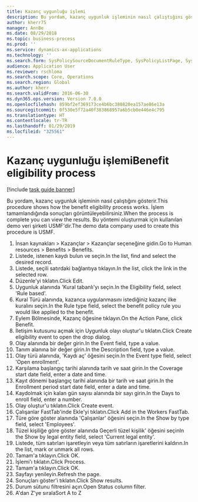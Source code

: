 ```yaml
---
title: Kazanç uygunluğu işlemi
description: Bu yordam, kazanç uygunluk işleminin nasıl çalıştığını gösterir.
author: kherr75
manager: AnnBe
ms.date: 08/29/2018
ms.topic: business-process
ms.prod: ''
ms.service: dynamics-ax-applications
ms.technology: ''
ms.search.form: SysPolicySourceDocumentRuleType, SysPolicyListPage, SysPolicy, HcmBenefitEligibilityPolicy, HcmBenefit
audience: Application User
ms.reviewer: rschloma
ms.search.scope: Core, Operations
ms.search.region: Global
ms.author: kherr
ms.search.validFrom: 2016-06-30
ms.dyn365.ops.version: Version 7.0.0
ms.openlocfilehash: 859bf2ef369173ce4b6bc380820ea157ae86e13a
ms.sourcegitcommit: 0f530e5f72a40f383868957a6b5cb0e446e4c795
ms.translationtype: HT
ms.contentlocale: tr-TR
ms.lasthandoff: 01/29/2019
ms.locfileid: "325561"
---
```

# <a name="benefit-eligibility-process"></a><span data-ttu-id="19cc9-103">Kazanç uygunluğu işlemi</span><span class="sxs-lookup"><span data-stu-id="19cc9-103">Benefit eligibility process</span></span>

[!include [task guide banner](../../includes/task-guide-banner.md)]

<span data-ttu-id="19cc9-104">Bu yordam, kazanç uygunluk işleminin nasıl çalıştığını gösterir.</span><span class="sxs-lookup"><span data-stu-id="19cc9-104">This procedure shows how the benefit eligibility process works.</span></span> <span data-ttu-id="19cc9-105">İşlem tamamlandığında sonuçları görüntüleyebilirsiniz.</span><span class="sxs-lookup"><span data-stu-id="19cc9-105">When the process is complete you can view the results.</span></span> <span data-ttu-id="19cc9-106">Bu yöntemi oluşturmak için kullanılan demo veri şirketi USMF'dir.</span><span class="sxs-lookup"><span data-stu-id="19cc9-106">The demo data company used to create this procedure is USMF.</span></span>

1. <span data-ttu-id="19cc9-107">İnsan kaynakları > Kazançlar > Kazançlar seçeneğine gidin.</span><span class="sxs-lookup"><span data-stu-id="19cc9-107">Go to Human resources > Benefits > Benefits.</span></span>
2. <span data-ttu-id="19cc9-108">Listede, istenen kaydı bulun ve seçin.</span><span class="sxs-lookup"><span data-stu-id="19cc9-108">In the list, find and select the desired record.</span></span>
3. <span data-ttu-id="19cc9-109">Listede, seçili satırdaki bağlantıya tıklayın.</span><span class="sxs-lookup"><span data-stu-id="19cc9-109">In the list, click the link in the selected row.</span></span>
4. <span data-ttu-id="19cc9-110">Düzenle'yi tıklatın.</span><span class="sxs-lookup"><span data-stu-id="19cc9-110">Click Edit.</span></span>
5. <span data-ttu-id="19cc9-111">Uygunluk alanında 'Kural tabanlı'yı seçin.</span><span class="sxs-lookup"><span data-stu-id="19cc9-111">In the Eligibility field, select 'Rule based'.</span></span>
6. <span data-ttu-id="19cc9-112">Kural Türü alanında, kazanca uygulanmasını istediğiniz kazanç ilke kuralını seçin.</span><span class="sxs-lookup"><span data-stu-id="19cc9-112">In the Rule type field, select the benefit policy rule you would like applied to the benefit.</span></span>
7. <span data-ttu-id="19cc9-113">Eylem Bölmesinde, Kazanç öğesine tıklayın.</span><span class="sxs-lookup"><span data-stu-id="19cc9-113">On the Action Pane, click Benefit.</span></span>
8. <span data-ttu-id="19cc9-114">İletişim kutusunu açmak için Uygunluk olayı oluştur'u tıklatın.</span><span class="sxs-lookup"><span data-stu-id="19cc9-114">Click Create eligibility event to open the drop dialog.</span></span>
9. <span data-ttu-id="19cc9-115">Olay alanında bir değer girin.</span><span class="sxs-lookup"><span data-stu-id="19cc9-115">In the Event field, type a value.</span></span>
10. <span data-ttu-id="19cc9-116">Tanım alanına bir değer girin.</span><span class="sxs-lookup"><span data-stu-id="19cc9-116">In the Description field, type a value.</span></span>
11. <span data-ttu-id="19cc9-117">Olay türü alanında, 'Kaydı aç' öğesini seçin.</span><span class="sxs-lookup"><span data-stu-id="19cc9-117">In the Event type field, select 'Open enrollment'.</span></span>
12. <span data-ttu-id="19cc9-118">Karşılama başlangıç tarihi alanında tarih ve saat girin.</span><span class="sxs-lookup"><span data-stu-id="19cc9-118">In the Coverage start date field, enter a date and time.</span></span>
13. <span data-ttu-id="19cc9-119">Kayıt dönemi başlangıç tarihi alanında bir tarih ve saat girin.</span><span class="sxs-lookup"><span data-stu-id="19cc9-119">In the Enrollment period start date field, enter a date and time.</span></span>
14. <span data-ttu-id="19cc9-120">Kaydolmak için kalan gün sayısı alanında bir sayı girin.</span><span class="sxs-lookup"><span data-stu-id="19cc9-120">In the Days to enroll field, enter a number.</span></span>
15. <span data-ttu-id="19cc9-121">Olay oluştur'u tıklatın.</span><span class="sxs-lookup"><span data-stu-id="19cc9-121">Click Create event.</span></span>
16. <span data-ttu-id="19cc9-122">Çalışanlar FastTab'inde Ekle'yi tıklatın.</span><span class="sxs-lookup"><span data-stu-id="19cc9-122">Click Add in the Workers FastTab.</span></span>
17. <span data-ttu-id="19cc9-123">Türe göre göster alanında 'Çalışanlar' öğesini seçin.</span><span class="sxs-lookup"><span data-stu-id="19cc9-123">In the Show by type field, select 'Employees'.</span></span>
18. <span data-ttu-id="19cc9-124">Tüzel kişiliğe göre göster alanında Geçerli tüzel kişilik' öğesini seçin</span><span class="sxs-lookup"><span data-stu-id="19cc9-124">In the Show by legal entity field, select 'Current legal entity'.</span></span>
19. <span data-ttu-id="19cc9-125">Listede, tüm satırları işaretleyin veya tüm satırların işaretlerini kaldırın.</span><span class="sxs-lookup"><span data-stu-id="19cc9-125">In the list, mark or unmark all rows.</span></span>
20. <span data-ttu-id="19cc9-126">Tamam'a tıklayın.</span><span class="sxs-lookup"><span data-stu-id="19cc9-126">Click OK.</span></span>
21. <span data-ttu-id="19cc9-127">İşlemi'ı tıklatın.</span><span class="sxs-lookup"><span data-stu-id="19cc9-127">Click Process.</span></span>
22. <span data-ttu-id="19cc9-128">Tamam'a tıklayın.</span><span class="sxs-lookup"><span data-stu-id="19cc9-128">Click OK.</span></span>
23. <span data-ttu-id="19cc9-129">Sayfayı yenileyin.</span><span class="sxs-lookup"><span data-stu-id="19cc9-129">Refresh the page.</span></span>
24. <span data-ttu-id="19cc9-130">Sonuçları göster'i tıklatın.</span><span class="sxs-lookup"><span data-stu-id="19cc9-130">Click Show results.</span></span>
25. <span data-ttu-id="19cc9-131">Durum sütunu filtresini açın.</span><span class="sxs-lookup"><span data-stu-id="19cc9-131">Open Status column filter.</span></span>
26. <span data-ttu-id="19cc9-132">A'dan Z'ye sırala</span><span class="sxs-lookup"><span data-stu-id="19cc9-132">Sort A to Z</span></span>

